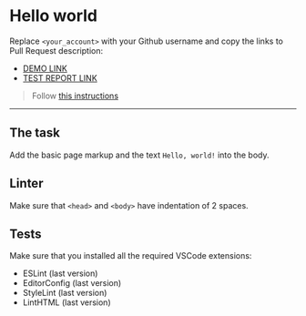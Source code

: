 # Hello world

Replace `<your_account>` with your Github username and copy the links to Pull Request description:
- [DEMO LINK](https://true-binar-White-Rabbit.github.io/layout_hello-world/)
- [TEST REPORT LINK](https://true-binar-White-Rabbit.github.io/layout_hello-world/report/html_report/)

> Follow [this instructions](https://mate-academy.github.io/layout_task-guideline/#how-to-solve-the-layout-tasks-on-github)
___

## The task

Add the basic page markup and the text `Hello, world!` into the body.

## Linter

Make sure that `<head>` and `<body>` have indentation of 2 spaces.

## Tests

Make sure that you installed all the required VSCode extensions:

- ESLint (last version)
- EditorConfig (last version)
- StyleLint (last version)
- LintHTML (last version)
